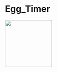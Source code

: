 # Egg_Timer
 <img src="https://user-images.githubusercontent.com/48033000/189708941-68a11d00-1925-4a0a-abf8-794b8b42b299.png" width="150">

